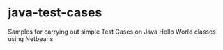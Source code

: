 # java-test-cases
Samples for carrying out simple Test Cases on Java Hello World classes using Netbeans
